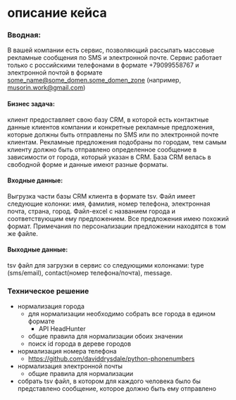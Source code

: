 # описание кейса

### Вводная:    
В вашей компании есть сервис, позволяющий рассылать массовые рекламные сообщения по SMS и электронной почте. Сервис работает только с российскими телефонами в формате +79099558767 и электронной почтой в формате some_name@some_domen.some_domen_zone (например, musorin.work@gmail.com)  
#### Бизнес задача:    
клиент предоставляет свою базу CRM, в которой есть контактные данные клиентов компании и конкретные рекламные предложения, которые должны быть отправлены по SMS или по электронной почте клиентам. Рекламные предложения подобраны по городам, тем самым клиенту должно быть отправлено определенное сообщение в зависимости от города, который указан в CRM. База CRM велась в свободной форме и данные имеют разные форматы.  
#### Входные данные:  
Выгрузка части базы CRM клиента в формате tsv. Файл имеет следующие колонки: имя, фамилия, номер телефона, электронная почта, страна, город. Файл-excel с названием города и соответствующим ему предложением. Все предложения имею похожий формат. Примечания по персонализации предложении находятся в том же файле.   
#### Выходные данные:   
tsv файл для загрузки в сервис со следующими колонками: type (sms/email), contact(номер телефона/почта), message.

### Техническое решение  
  + нормализация города
    +  для нормализации необходимо собрать все города в едином формате
       +  API HeadHunter
    +  общие правила для нормализации обоих значении
     +  поиск id города в дереве городов
  + нормализация номера телефона
    + https://github.com/daviddrysdale/python-phonenumbers
  + нормализация электронной почты
    + общие правила для нормализации 
  + собрать tsv файл, в котором для каждого человека было бы представлено сообщение, которое должно быть ему отправлено